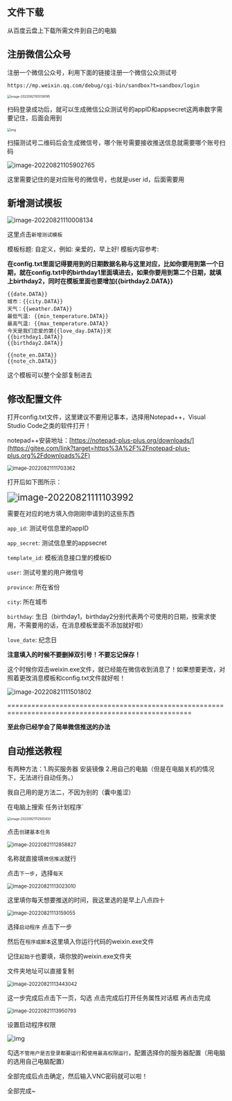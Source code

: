 ## 文件下载

从百度云盘上下载所需文件到自己的电脑

## 注册微信公众号

注册一个微信公众号，利用下面的链接注册一个微信公众测试号

```
https://mp.weixin.qq.com/debug/cgi-bin/sandbox?t=sandbox/login

```

<img src="C:\Users\25312\AppData\Roaming\Typora\typora-user-images\image-20220821105138195.png" alt="image-20220821105138195" style="zoom:50%;" />

扫码登录成功后，就可以生成微信公众测试号的appID和appsecret这两串数字需要记住，后面会用到

<img src="https://gitee.com/erwanjun/weixin_tuisong/raw/main/assets/image-20220818133224617.png" alt="img" style="zoom:50%;" />

扫描测试号二维码后会生成微信号，哪个账号需要接收推送信息就需要哪个账号扫码

![image-20220821105902765](C:\Users\25312\AppData\Roaming\Typora\typora-user-images\image-20220821105902765.png)

这里需要记住的是对应账号的微信号，也就是user id，后面需要用

## 新增测试模板

![image-20220821110008134](C:\Users\25312\AppData\Roaming\Typora\typora-user-images\image-20220821110008134.png)

这里点击`新增测试模板`

模板标题: 自定义，例如: 亲爱的，早上好!
模板内容参考:

**在config.txt里面记得要用到的日期数据名称与这里对应，比如你要用到第一个日期，就在config.txt中的birthday1里面填进去，如果你要用到第二个日期，就填上birthday2，同时在模板里面也要增加{{birthday2.DATA}}**

```
{{date.DATA}} 
城市：{{city.DATA}} 
天气：{{weather.DATA}} 
最低气温: {{min_temperature.DATA}} 
最高气温: {{max_temperature.DATA}} 
今天是我们恋爱的第{{love_day.DATA}}天 
{{birthday1.DATA}}
{{birthday2.DATA}} 

{{note_en.DATA}} 
{{note_ch.DATA}}
```

这个模板可以整个全部复制进去

## 修改配置文件

打开config.txt文件，这里建议不要用记事本，选择用Notepad++，Visual Studio Code之类的软件打开！

notepad++安装地址：[https://notepad-plus-plus.org/downloads/](https://gitee.com/link?target=https%3A%2F%2Fnotepad-plus-plus.org%2Fdownloads%2F)

<img src="C:\Users\25312\AppData\Roaming\Typora\typora-user-images\image-20220821111703362.png" alt="image-20220821111703362" style="zoom:80%;" />

打开后如下图所示：

<img src="C:\Users\25312\AppData\Roaming\Typora\typora-user-images\image-20220821111103992.png" alt="image-20220821111103992" style="zoom:150%;" />

需要在对应的地方填入你刚刚申请到的这些东西

`app_id`: 测试号信息里的appID

`app_secret`: 测试信息里的appsecret

`template_id`: 模板消息接口里的模板ID

`user`: 测试号里的用户微信号

`province`: 所在省份

`city`: 所在城市

`birthday`: 生日（birthday1，birthday2分别代表两个可使用的日期，按需求使用，不需要用的话，在消息模板里面不添加就好啦）

`love_date`: 纪念日

**注意填入的时候不要删掉双引号！不要忘记保存！**

这个时候你双击weixin.exe文件，就已经能在微信收到消息了！如果想要更改，对照着更改消息模板和config.txt文件就好啦！

![image-20220821111501802](C:\Users\25312\AppData\Roaming\Typora\typora-user-images\image-20220821111501802.png)

====================================================================================================

**至此你已经学会了简单微信推送的办法**

## 自动推送教程

有两种方法：1.购买服务器   安装镜像 2.用自己的电脑（但是在电脑关机的情况下，无法进行自动任务。）

我自己用的是方法二，不因为别的（囊中羞涩）

在电脑上搜索 任务计划程序`

<img src="C:\Users\25312\AppData\Roaming\Typora\typora-user-images\image-20220821112500433.png" alt="image-20220821112500433" style="zoom:50%;" />

点击`创建基本任务`

<img src="C:\Users\25312\AppData\Roaming\Typora\typora-user-images\image-20220821112858827.png" alt="image-20220821112858827" style="zoom:80%;" />

名称就直接填`微信推送`就行

点击`下一步`，选择`每天`

<img src="C:\Users\25312\AppData\Roaming\Typora\typora-user-images\image-20220821113023010.png" alt="image-20220821113023010" style="zoom:80%;" />

这里填你每天想要推送的时间，我这里选的是早上八点四十

<img src="C:\Users\25312\AppData\Roaming\Typora\typora-user-images\image-20220821113159055.png" alt="image-20220821113159055" style="zoom:80%;" />

选择`启动程序`  点击下一步

然后在`程序或脚本`这里填入你运行代码的weixin.exe文件

记住`起始于`也要填，填你放的weixin.exe文件夹

文件夹地址可以直接复制

<img src="C:\Users\25312\AppData\Roaming\Typora\typora-user-images\image-20220821113443042.png" alt="image-20220821113443042" style="zoom:80%;" />

这一步完成后点击下一页，勾选 点击完成后打开任务属性对话框  再点击完成

<img src="C:\Users\25312\AppData\Roaming\Typora\typora-user-images\image-20220821113950793.png" alt="image-20220821113950793" style="zoom:80%;" />

设置启动程序权限

![img](https://gitee.com/erwanjun/weixin_tuisong/raw/main/assets/image-20220818092702680.png)

勾选`不管用户是否登录都要运行`和`使用最高权限运行`，配置选择你的服务器配置（用电脑的选用自己电脑配置）

全部完成后点击确定，然后输入VNC密码就可以啦！

全部完成~